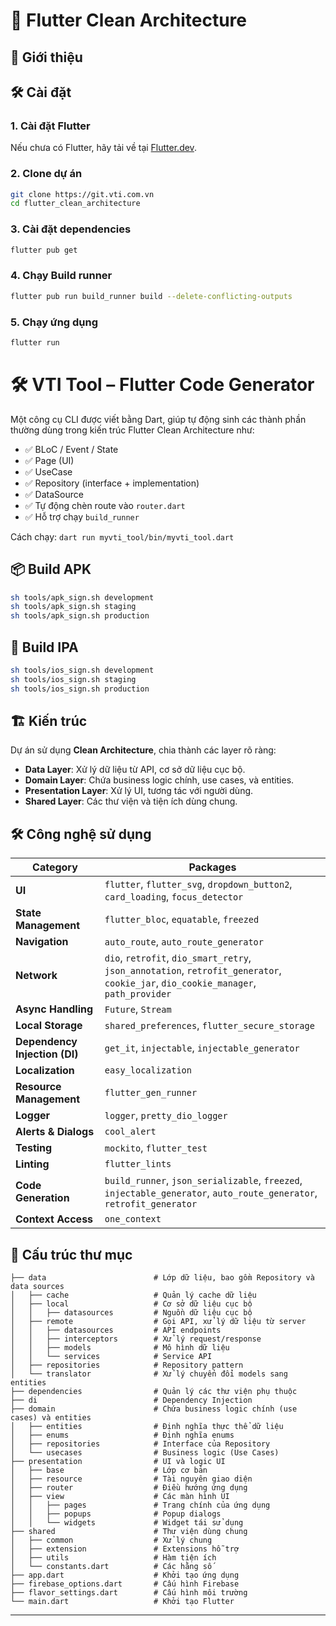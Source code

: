 # 📱 Flutter Clean Architecture

## 📝 Giới thiệu

## 🛠 Cài đặt
### 1. Cài đặt Flutter
Nếu chưa có Flutter, hãy tải về tại [Flutter.dev](https://flutter.dev/docs/get-started/install).

### 2. Clone dự án
```sh
git clone https://git.vti.com.vn
cd flutter_clean_architecture
```

### 3. Cài đặt dependencies
```sh
flutter pub get
```

### 4. Chạy Build runner
```sh
flutter pub run build_runner build --delete-conflicting-outputs
```

### 5. Chạy ứng dụng
```sh
flutter run
```

# 🛠 VTI Tool – Flutter Code Generator

Một công cụ CLI được viết bằng Dart, giúp tự động sinh các thành phần thường dùng trong kiến trúc Flutter Clean Architecture như:

- ✅ BLoC / Event / State
- ✅ Page (UI)
- ✅ UseCase
- ✅ Repository (interface + implementation)
- ✅ DataSource
- ✅ Tự động chèn route vào `router.dart`
- ✅ Hỗ trợ chạy `build_runner`

Cách chạy: `dart run myvti_tool/bin/myvti_tool.dart`

## 📦 Build APK
```sh
sh tools/apk_sign.sh development
sh tools/apk_sign.sh staging
sh tools/apk_sign.sh production
```

## 🍎 Build IPA
```sh
sh tools/ios_sign.sh development
sh tools/ios_sign.sh staging
sh tools/ios_sign.sh production
```

## 🏗 Kiến trúc
Dự án sử dụng **Clean Architecture**, chia thành các layer rõ ràng:
- **Data Layer**: Xử lý dữ liệu từ API, cơ sở dữ liệu cục bộ.
- **Domain Layer**: Chứa business logic chính, use cases, và entities.
- **Presentation Layer**: Xử lý UI, tương tác với người dùng.
- **Shared Layer**: Các thư viện và tiện ích dùng chung.

## 🛠 Công nghệ sử dụng
| Category | Packages |
|---|---|
| **UI** | `flutter`, `flutter_svg`, `dropdown_button2`, `card_loading`, `focus_detector` |
| **State Management** | `flutter_bloc`, `equatable`, `freezed` |
| **Navigation** | `auto_route`, `auto_route_generator` |
| **Network** | `dio`, `retrofit`, `dio_smart_retry`, `json_annotation`, `retrofit_generator`, `cookie_jar`, `dio_cookie_manager`, `path_provider` |
| **Async Handling** | `Future`, `Stream` |
| **Local Storage** | `shared_preferences`, `flutter_secure_storage` |
| **Dependency Injection (DI)** | `get_it`, `injectable`, `injectable_generator` |
| **Localization** | `easy_localization` |
| **Resource Management** | `flutter_gen_runner` |
| **Logger** | `logger`, `pretty_dio_logger` |
| **Alerts & Dialogs** | `cool_alert` |
| **Testing** | `mockito`, `flutter_test` |
| **Linting** | `flutter_lints` |
| **Code Generation** | `build_runner`, `json_serializable`, `freezed`, `injectable_generator`, `auto_route_generator`, `retrofit_generator` |
| **Context Access** | `one_context` |

## 📂 Cấu trúc thư mục
```
├── data                        # Lớp dữ liệu, bao gồm Repository và data sources
│   ├── cache                   # Quản lý cache dữ liệu
│   ├── local                   # Cơ sở dữ liệu cục bộ
│   │   ├── datasources         # Nguồn dữ liệu cục bộ
│   ├── remote                  # Gọi API, xử lý dữ liệu từ server
│   │   ├── datasources         # API endpoints
│   │   ├── interceptors        # Xử lý request/response
│   │   ├── models              # Mô hình dữ liệu
│   │   └── services            # Service API
│   ├── repositories            # Repository pattern
│   └── translator              # Xử lý chuyển đổi models sang entities
├── dependencies                # Quản lý các thư viện phụ thuộc
├── di                          # Dependency Injection
├── domain                      # Chứa business logic chính (use cases) và entities
│   ├── entities                # Định nghĩa thực thể dữ liệu
│   ├── enums                   # Định nghĩa enums
│   ├── repositories            # Interface của Repository
│   └── usecases                # Business logic (Use Cases)
├── presentation                # UI và logic UI
│   ├── base                    # Lớp cơ bản
│   ├── resource                # Tài nguyên giao diện
│   ├── router                  # Điều hướng ứng dụng
│   ├── view                    # Các màn hình UI
│   │   ├── pages               # Trang chính của ứng dụng
│   │   ├── popups              # Popup dialogs
│   │   └── widgets             # Widget tái sử dụng
├── shared                      # Thư viện dùng chung
│   ├── common                  # Xử lý chung
│   ├── extension               # Extensions hỗ trợ
│   ├── utils                   # Hàm tiện ích
│   └── constants.dart          # Các hằng số
├── app.dart                    # Khởi tạo ứng dụng
├── firebase_options.dart       # Cấu hình Firebase
├── flavor_settings.dart        # Cấu hình môi trường
└── main.dart                   # Khởi tạo Flutter
```
****
